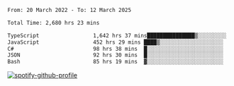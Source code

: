 <!--START_SECTION:waka-->

```txt
From: 20 March 2022 - To: 12 March 2025

Total Time: 2,680 hrs 23 mins

TypeScript                 1,642 hrs 37 mins███████████████▒░░░░░░░░░   61.28 %
JavaScript                 452 hrs 29 mins ████▒░░░░░░░░░░░░░░░░░░░░   16.88 %
C#                         98 hrs 38 mins  █░░░░░░░░░░░░░░░░░░░░░░░░   03.68 %
JSON                       92 hrs 30 mins  █░░░░░░░░░░░░░░░░░░░░░░░░   03.45 %
Bash                       85 hrs 19 mins  ▓░░░░░░░░░░░░░░░░░░░░░░░░   03.18 %
```

<!--END_SECTION:waka-->
[![spotify-github-profile](https://spotify-github-profile.vercel.app/api/view?uid=c00zprrvy9xiloa9qnco3hmng&cover_image=true&theme=novatorem&show_offline=false&background_color=121212&bar_color=53b14f&bar_color_cover=false)](https://spotify-github-profile.vercel.app/api/view?uid=c00zprrvy9xiloa9qnco3hmng&redirect=true)



